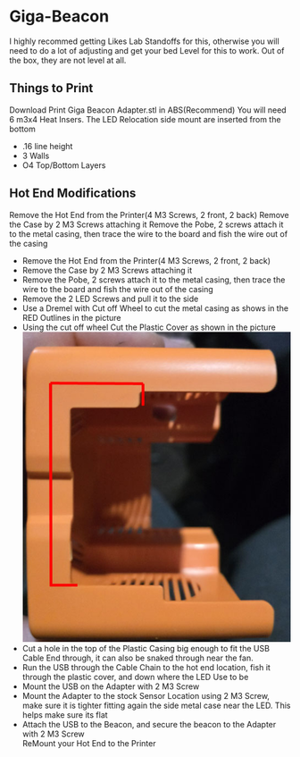 # Giga-Beacon
I highly recommed getting Likes Lab Standoffs for this, otherwise you will need to do a lot of adjusting and get your bed Level for this to work. Out of the box, they are not level at all.


<h2>Things to Print</h2>
Download Print Giga Beacon Adapter.stl in ABS(Recommend)
You will need 6 m3x4 Heat Insers. The LED Relocation side mount are inserted from the bottom
<ul>
<li>.16 line height</li>
<li>3 Walls</li>
<li>O4 Top/Bottom Layers</li>
</ul>

<h2>Hot End Modifications</h2>
Remove the Hot End from the Printer(4 M3 Screws, 2 front, 2 back)
Remove the Case by 2 M3 Screws attaching it
Remove the Pobe, 2 screws attach it to the metal casing, then trace the wire to the board and fish the wire out of the casing
<ul>
<li>Remove the Hot End from the Printer(4 M3 Screws, 2 front, 2 back)</li>
<li>Remove the Case by 2 M3 Screws attaching it</li>
<li>Remove the Pobe, 2 screws attach it to the metal casing, then trace the wire to the board and fish the wire out of the casing</li>
 <li>Remove the 2 LED Screws and pull it to the side</li>
 <li>Use a Dremel with Cut off Wheel to cut the metal casing as shows in the RED Outlines in the picture</li>
 <li>Using the cut off wheel Cut the Plastic Cover as shown in the picture
 <img src ="https://github.com/jranger615/Giga-Beacon/blob/main/photos/Plastic%20Cover%20Mod.jpg?raw=true"/></li>
 <li>Cut a hole in the top of the Plastic Casing big enough to fit the USB Cable End through, it can also be snaked through near the fan.</li>
 <li>Run the USB through the Cable Chain to the hot end location, fish it through the plastic cover, and down where the LED Use to be</li>
 <li>Mount the USB on the Adapter with 2 M3 Screw</li>
 <li>Mount the Adapter to the stock Sensor Location using 2 M3 Screw, make sure it is tighter fitting again the side metal case near the LED. This helps make sure its flat</li>
 <Li>Attach the USB to the Beacon, and secure the beacon to the Adapter with 2 M3 Screw</Li>
 <ki>ReMount your Hot End to the Printer</ki>
</ul>
 

